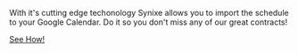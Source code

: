 With it's cutting edge techonology Synixe allows you to import the schedule to your Google Calendar. Do it so you don't miss any of our great contracts!

[See How!](<https://discord.com/channels/700888247928356905/700888805137318039/1053966481420996618>)
